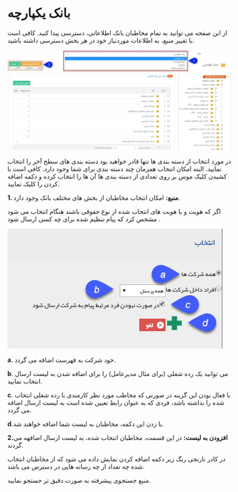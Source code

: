 # بانک یکپارچه

از این صفحه می توانید به تمام مخاطبان بانک اطلاعاتی، دسترسی پیدا کنید. کافی است با تغییر منبع، به اطلاعات موردنیاز خود در هر بخش دسترسی داشته باشید.

![](advertise-Step3SelectAudiences-bank1.png)

در مورد انتخاب از دسته بندی ها تنها قادر خواهید بود دسته بندی های سطح آخر را انتخاب نمایید. البته امکان انتخاب همزمان چند دسته بندی برای شما وجود دارد. کافی است با کشیدن کلیک موس بر روی تعدادی از دسته بندی ها آن ها را انتخاب کرده و دکمه اضافه کردن را کلیک نمایید.

**1. منبع:**  امکان انتخاب مخاطبان از بخش های مختلف بانک وجود دارد.

اگر که هویت و یا هویت های انتخاب شده از نوع حقوقی باشند هنگام انتخاب می شود مشخص کرد که پیام تنظیم شده برای چه کسی ارسال شود .

![](advertise-Step3SelectAudiences-bank2.png)

**a**. خود شرکت به فهرست اضافه می گردد.

**b**. می توانید یک رده شغلی (برای مثال مدیرعامل) را برای اضافه شدن به لیست ارسال انتخاب نمایید.

**c**. با فعال بودن این گزینه در صورتی که مخاطب مورد نظر کارمندی با رده شغلی انتخاب شده را نداشته باشد، فردی که به عنوان رابط تعیین شده است به لیست ارسال اضافه می گردد.

**d**.با زدن این دکمه، مخاطبان به لیست شما اضافه خواهند شد.

**2.افزودن به لیست:** در این قسمت، مخاطبان انتخاب شده، به لیست ارسال اضافهه می گردند.

در کادر نارنجی رنگ زیر دکمه اضافه کردن نمایش داده می شود که از مخاطبان انتخاب شده چه تعداد از چه  رسانه هایی در دسترس می باشد.

 منبع جستجوی پیشرفته به صورت دقیق تر جستجو نمایید.
